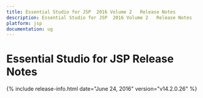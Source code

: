 ```yaml
---
title: Essential Studio for JSP  2016 Volume 2   Release Notes  
description: Essential Studio for JSP  2016 Volume 2   Release Notes  
platform: jsp
documentation: ug
---
```


# Essential Studio for JSP  Release Notes  

{% include release-info.html date="June 24, 2016"  version="v14.2.0.26" %} 




